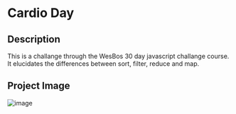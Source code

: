 # Cardio Day

## Description 
This is a challange through the WesBos 30 day javascript challange course. It elucidates the differences between sort, filter, reduce and map.

## Project Image
![image](https://user-images.githubusercontent.com/95316362/173418768-bf48a74b-b4f1-43dd-bd84-99d8fbff026f.png)
